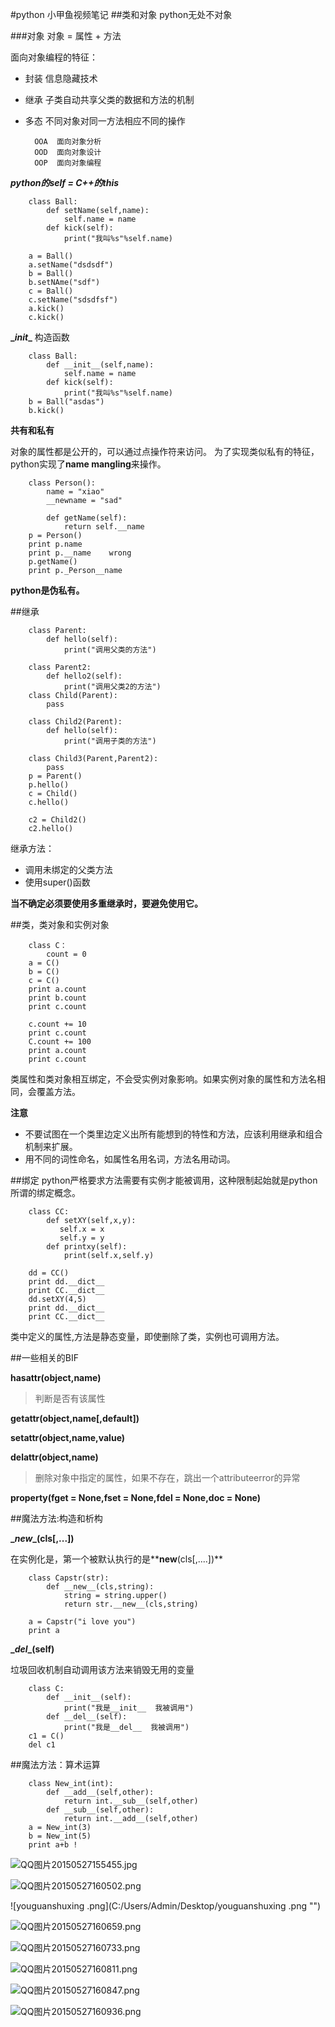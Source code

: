 #python 小甲鱼视频笔记
##类和对象
python无处不对象

###对象
对象 = 属性 + 方法

面向对象编程的特征：
+ 封装 信息隐藏技术
+ 继承 子类自动共享父类的数据和方法的机制
+ 多态 不同对象对同一方法相应不同的操作

        OOA  面向对象分析
        OOD  面向对象设计
        OOP  面向对象编程
        
***python的self = C++的this***

        class Ball:
            def setName(self,name):
                self.name = name
            def kick(self):
                print("我叫%s"%self.name)
                
        a = Ball()
        a.setName("dsdsdf")
        b = Ball()
        b.setNAme("sdf")
        c = Ball()
        c.setName("sdsdfsf")
        a.kick()
        c.kick()
        
**\__init__** 构造函数

        class Ball:
            def __init__(self,name):
                self.name = name
            def kick(self):
                print("我叫%s"%self.name)
        b = Ball("asdas")
        b.kick()
        
**共有和私有**

对象的属性都是公开的，可以通过点操作符来访问。
为了实现类似私有的特征，python实现了**name mangling**来操作。

        class Person():
            name = "xiao"
            __newname = "sad"
            
            def getName(self):
                return self.__name
        p = Person()
        print p.name
        print p.__name    wrong
        p.getName()
        print p._Person__name
        
**python是伪私有。**

##继承


        class Parent:
            def hello(self):
                print("调用父类的方法")
                
        class Parent2:
            def hello2(self):
                print("调用父类2的方法")
        class Child(Parent):
            pass
    
        class Child2(Parent):
            def hello(self):
                print("调用子类的方法")
                
        class Child3(Parent,Parent2):
            pass
        p = Parent()
        p.hello()
        c = Child()
        c.hello()

        c2 = Child2()
        c2.hello()

继承方法：
+ 调用未绑定的父类方法
+ 使用super()函数

**当不确定必须要使用多重继承时，要避免使用它。**

##类，类对象和实例对象


        class C：
            count = 0
        a = C()
        b = C()
        c = C()
        print a.count
        print b.count
        print c.count
        
        c.count += 10
        print c.count
        C.count += 100
        print a.count
        print c.count
        
类属性和类对象相互绑定，不会受实例对象影响。如果实例对象的属性和方法名相同，会覆盖方法。

**注意**
+ 不要试图在一个类里边定义出所有能想到的特性和方法，应该利用继承和组合机制来扩展。
+ 用不同的词性命名，如属性名用名词，方法名用动词。

##绑定
python严格要求方法需要有实例才能被调用，这种限制起始就是python所谓的绑定概念。

        class CC:
            def setXY(self,x,y):
               self.x = x
               self.y = y
            def printxy(self):
                print(self.x,self.y)
                
        dd = CC()
        print dd.__dict__
        print CC.__dict__
        dd.setXY(4,5)
        print dd.__dict__
        print CC.__dict__
        

类中定义的属性,方法是静态变量，即使删除了类，实例也可调用方法。

##一些相关的BIF

**hasattr(object,name)**

>判断是否有该属性

**getattr(object,name[,default])**


**setattr(object,name,value)**

**delattr(object,name)**

>删除对象中指定的属性，如果不存在，跳出一个attributeerror的异常

**property(fget = None,fset = None,fdel = None,doc = None)**


##魔法方法:构造和析构

**\__new__(cls[,...])**

在实例化是，第一个被默认执行的是**__new__(cls[,....])**

        class Capstr(str):
            def __new__(cls,string):
                string = string.upper()
                return str.__new__(cls,string)
                
        a = Capstr("i love you")
        print a
                
**\__del__(self)**

垃圾回收机制自动调用该方法来销毁无用的变量

        class C:
            def __init__(self):
                print("我是__init__  我被调用")
            def __del__(self):
                print("我是__del__  我被调用")        
        c1 = C()
        del c1
        

##魔法方法：算术运算

        class New_int(int):
            def __add__(self,other):
                return int.__sub__(self,other)
            def __sub__(self,other):
                return int.__add__(self,other)
        a = New_int(3)
        b = New_int(5)
        print a+b !
        
        
![QQ图片20150527155455.jpg](C:/Users/Admin/Desktop/QQ图片20150527155455.jpg "")

![QQ图片20150527160502.png](C:/Users/Admin/Desktop/QQ图片20150527160502.png "")

![youguanshuxing .png](C:/Users/Admin/Desktop/youguanshuxing .png "")

![QQ图片20150527160659.png](C:/Users/Admin/Desktop/QQ图片20150527160659.png "")

![QQ图片20150527160733.png](C:/Users/Admin/Desktop/QQ图片20150527160733.png "")

![QQ图片20150527160811.png](C:/Users/Admin/Desktop/QQ图片20150527160811.png "")

![QQ图片20150527160847.png](C:/Users/Admin/Desktop/QQ图片20150527160847.png "")

![QQ图片20150527160936.png](C:/Users/Admin/Desktop/QQ图片20150527160936.png "")


        







        
